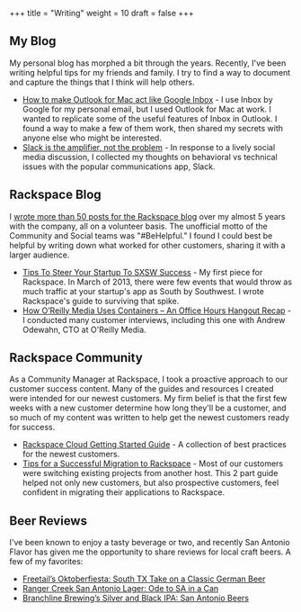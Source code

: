 +++
title = "Writing"
weight = 10
draft = false
+++

## My Blog

My personal blog has morphed a bit through the years. Recently, I've been writing helpful tips for my friends and family. I try to find a way to document and capture the things that I think will help others.

* [How to make Outlook for Mac act like Google Inbox](http://albush.com/post/how-to-make-outlook-act-like-google-inbox/) - I use Inbox by Google for my personal email, but I used Outlook for Mac at work. I wanted to replicate some of the useful features of Inbox in Outlook. I found a way to make a few of them work, then shared my secrets with anyone else who might be interested.
* [Slack is the amplifier, not the problem](http://albush.com/post/ditch-your-behavior-not-your-slack-channel/) - In response to a lively social media discussion, I collected my thoughts on behavioral vs technical issues with the popular communications app, Slack.

## Rackspace Blog

I [wrote more than 50 posts for the Rackspace blog](https://blog.rackspace.com/author/alan-bush) over my almost 5 years with the company, all on a volunteer basis. The unofficial motto of the Community and Social teams was "#BeHelpful." I found I could best be helpful by writing down what worked for other customers, sharing it with a larger audience.

* [Tips To Steer Your Startup To SXSW Success](https://blog.rackspace.com/tips-to-prepare-your-app-for-sxsw) - My first piece for Rackspace. In March of 2013, there were few events that would throw as much traffic at your startup's app as South by Southwest. I wrote Rackspace's guide to surviving that spike.
* [How O’Reilly Media Uses Containers – An Office Hours Hangout Recap](https://blog.rackspace.com/how-oreilly-media-uses-containers-an-office-hours-hangout-recap) - I conducted many customer interviews, including this one with Andrew Odewahn, CTO at O'Reilly Media.

## Rackspace Community

As a Community Manager at Rackspace, I took a proactive approach to our customer success content. Many of the guides and resources I created were intended for our newest customers. My firm belief is that the first few weeks with a new customer determine how long they'll be a customer, and so much of my content was written to help get the newest customers ready for success.

* [Rackspace Cloud Getting Started Guide](https://community.rackspace.com/products/f/54/t/5291) - A collection of best practices for the newest customers.
* [Tips for a Successful Migration to Rackspace](https://community.rackspace.com/products/f/54/t/4687) - Most of our customers were switching existing projects from another host. This 2 part guide helped not only new customers, but also prospective customers, feel confident in migrating their applications to Rackspace.

## Beer Reviews

I've been known to enjoy a tasty beverage or two, and recently San Antonio Flavor has given me the opportunity to share reviews for local craft beers. A few of my favorites:

* [Freetail’s Oktoberfiesta: South TX Take on a Classic German Beer](http://www.saflavor.com/freetails-oktoberfiesta-south-tx-take-on-a-classic-german-beer/)
* [Ranger Creek San Antonio Lager: Ode to SA in a Can](http://www.saflavor.com/ranger-creek-san-antonio-lager/)
* [Branchline Brewing’s Silver and Black IPA: San Antonio Beers](http://www.saflavor.com/branchline-brewings-silver-and-black-ipa-san-antonio-beers/)
